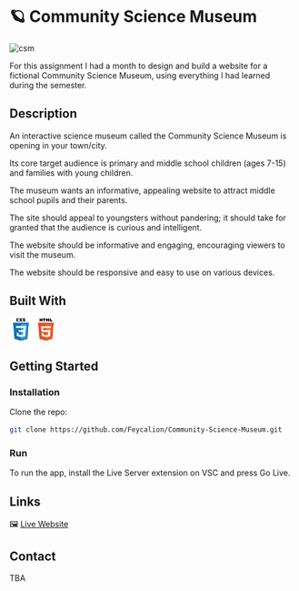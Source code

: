 # :ringed_planet: Community Science Museum

![csm](https://github.com/Feycalion/Community-Science-Museum/assets/90476295/de4860a3-b805-44bf-9545-ab4b465c3af2)

For this assignment I had a month to design and build a website for a fictional Community Science Museum, using everything I had learned during the semester.

## Description

An interactive science museum called the Community Science Museum is opening in your town/city. 

Its core target audience is primary and middle school children (ages 7-15) and families with young children. 

The museum wants an informative, appealing website to attract middle school pupils and their parents. 

The site should appeal to youngsters without pandering; it should take for granted that the audience is curious and intelligent. 

The website should be informative and engaging, encouraging viewers to visit the museum. 

The website should be responsive and easy to use on various devices.

## Built With

<p align="left"><img src="https://raw.githubusercontent.com/devicons/devicon/master/icons/css3/css3-original-wordmark.svg" alt="css3" width="40" height="40"/> <img src="https://raw.githubusercontent.com/devicons/devicon/master/icons/html5/html5-original-wordmark.svg" alt="html5" width="40" height="40"/> </p>

## Getting Started

### Installation

Clone the repo:

```bash
git clone https://github.com/Feycalion/Community-Science-Museum.git
```

### Run

To run the app, install the Live Server extension on VSC and press Go Live.

## Links

:framed_picture: [Live Website](https://reliable-gumption-3d02b9.netlify.app/)

## Contact

TBA
